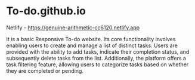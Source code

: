 # To-do.github.io
Netlify - https://genuine-arithmetic-cc6120.netlify.app

It is a basic Responsive To-do website. 
Its core functionality involves enabling users to create and manage a list of distinct tasks. Users are provided with the ability to add tasks, indicate their completion status, and subsequently delete tasks from the list. Additionally, the platform offers a task filtering feature, allowing users to categorize tasks based on whether they are completed or pending.
